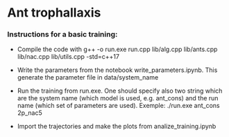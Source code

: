 # Ant trophallaxis

### Instructions for a basic training:

- Compile the code with
g++ -o run.exe run.cpp lib/alg.cpp lib/ants.cpp lib/nac.cpp lib/utils.cpp -std=c++17

- Write the parameters from the notebook write_parameters.ipynb. This generate the parameter file in data/system_name

- Run the training from run.exe. One should specify also two string which are the system name (which model is used, e.g. ant_cons) and the run name (which set of parameters are used). Exemple:
./run.exe ant_cons 2p_nac5

- Import the trajectories and make the plots from analize_training.ipynb